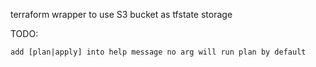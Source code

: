 terraform wrapper to use S3 bucket as tfstate storage



TODO:

    add [plan|apply] into help message no arg will run plan by default
